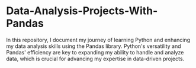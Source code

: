 # Data-Analysis-Projects-With-Pandas
In this repository, I document my journey of learning Python and enhancing my data analysis skills using the Pandas library. Python's versatility and Pandas' efficiency are key to expanding my ability to handle and analyze data, which is crucial for advancing my expertise in data-driven projects.

